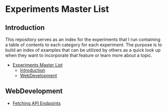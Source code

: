 # Experiments Master List

## Introduction

This repository serves as an index for the experiments that I run containing a table of contents to each category for each experiment.
The purpose is to build an index of examples that can be utilized by others as a quick look up when they want to incorporate that feature or learn more about a topic.

<!-- TOC -->

- [Experiments Master List](#experiments-master-list)
    - [Introduction](#introduction)
    - [WebDevelopment](#webdevelopment)

<!-- /TOC -->

## WebDevelopment

- [Fetching API Endpoints](./WebDevelopment/FetchingAPIEndpoints/README.md)